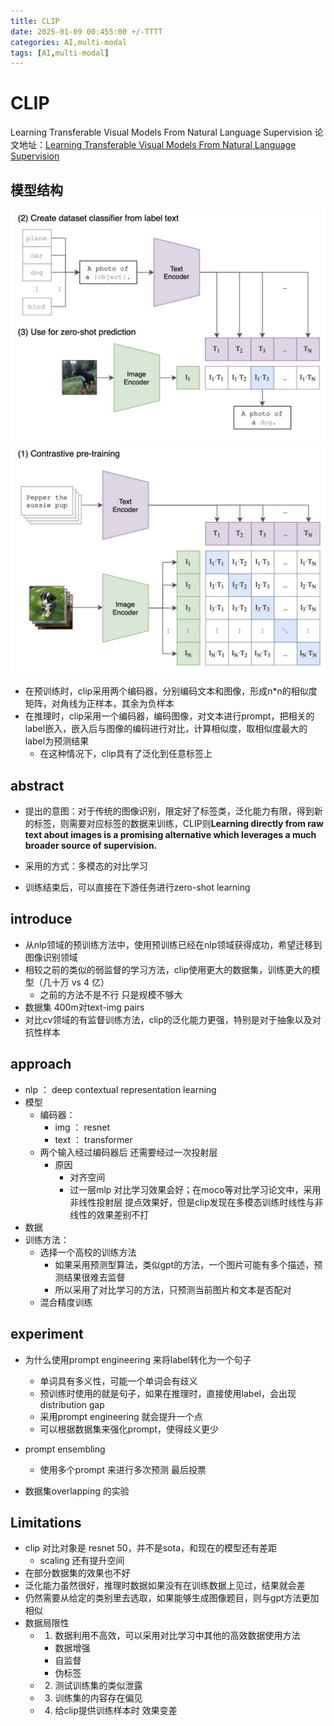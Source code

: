 ```yaml
---
title: CLIP
date: 2025-01-09 00:455:00 +/-TTTT
categories: AI,multi-modal
tags: [AI,multi-modal]
---
```

# CLIP

Learning Transferable Visual Models From Natural Language Supervision
论文地址：[Learning Transferable Visual Models From Natural Language Supervision](https://arxiv.org/pdf/2103.00020)
## 模型结构
![alt text](https://raw.githubusercontent.com/huazZengblog/huazZengblog.github.io/main/_posts/img/clip-pretrain.png)
![alt text](https://raw.githubusercontent.com/huazZengblog/huazZengblog.github.io/main/_posts/img/clip-infer.png)
* 在预训练时，clip采用两个编码器，分别编码文本和图像，形成n*n的相似度矩阵，对角线为正样本，其余为负样本
* 在推理时，clip采用一个编码器，编码图像，对文本进行prompt，把相关的label嵌入，嵌入后与图像的编码进行对比，计算相似度，取相似度最大的label为预测结果
  * 在这种情况下，clip具有了泛化到任意标签上


## abstract
* 提出的意图：对于传统的图像识别，限定好了标签类，泛化能力有限，得到新的标签，则需要对应标签的数据来训练，CLIP则**Learning directly from raw text about images is a promising  alternative which leverages a much broader source of supervision.**

* 采用的方式：多模态的对比学习
* 训练结束后，可以直接在下游任务进行zero-shot learning


## introduce
* 从nlp领域的预训练方法中，使用预训练已经在nlp领域获得成功，希望迁移到图像识别领域
* 相较之前的类似的弱监督的学习方法，clip使用更大的数据集，训练更大的模型（几十万 vs 4 亿）
  * 之前的方法不是不行 只是规模不够大
* 数据集 400m对text-img pairs
* 对比cv领域的有监督训练方法，clip的泛化能力更强，特别是对于抽象以及对抗性样本
  
## approach
* nlp ： deep contextual representation learning
* 模型
  * 编码器： 
    * img ： resnet
    * text ： transformer
  * 两个输入经过编码器后 还需要经过一次投射层
    * 原因
      * 对齐空间
      * 过一层mlp 对比学习效果会好；在moco等对比学习论文中，采用非线性投射层 提点效果好，但是clip发现在多模态训练时线性与非线性的效果差别不打
* 数据
* 训练方法：
  * 选择一个高校的训练方法
    * 如果采用预测型算法，类似gpt的方法，一个图片可能有多个描述，预测结果很难去监督
    * 所以采用了对比学习的方法，只预测当前图片和文本是否配对
  * 混合精度训练

## experiment
* 为什么使用prompt engineering 来将label转化为一个句子
  * 单词具有多义性，可能一个单词会有歧义
  * 预训练时使用的就是句子，如果在推理时，直接使用label，会出现distribution gap
  * 采用prompt engineering 就会提升一个点
  * 可以根据数据集来强化prompt，使得歧义更少
* prompt ensembling
  * 使用多个prompt 来进行多次预测 最后投票
  
* 数据集overlapping 的实验


## Limitations
* clip 对比对象是 resnet 50，并不是sota，和现在的模型还有差距
  * scaling 还有提升空间
* 在部分数据集的效果也不好
* 泛化能力虽然很好，推理时数据如果没有在训练数据上见过，结果就会差
* 仍然需要从给定的类别里去选取，如果能够生成图像题目，则与gpt方法更加相似
* 数据局限性
  * 1. 数据利用不高效，可以采用对比学习中其他的高效数据使用方法
    * 数据增强
    * 自监督
    * 伪标签
  * 2. 测试训练集的类似泄露
  * 3. 训练集的内容存在偏见
  * 4. 给clip提供训练样本时 效果变差